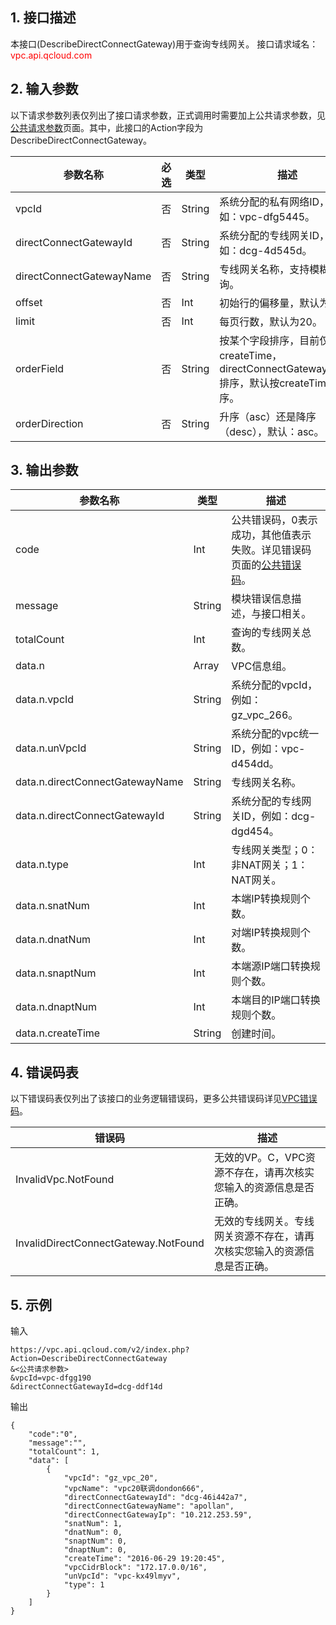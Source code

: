 ## 1. 接口描述

本接口(DescribeDirectConnectGateway)用于查询专线网关。
接口请求域名：<font style="color:red">vpc.api.qcloud.com</font>


## 2. 输入参数
以下请求参数列表仅列出了接口请求参数，正式调用时需要加上公共请求参数，见<a href="/doc/api/372/4153" title="公共请求参数">公共请求参数</a>页面。其中，此接口的Action字段为DescribeDirectConnectGateway。

| 参数名称 | 必选  | 类型 | 描述 |
|---------|---------|---------|---------|
| vpcId | 否 | String | 系统分配的私有网络ID，例如：vpc-dfg5445。|
| directConnectGatewayId | 否 | String | 系统分配的专线网关ID，例如：dcg-4d545d。|
| directConnectGatewayName | 否 | String | 专线网关名称，支持模糊查询。|
| offset | 否 | Int | 初始行的偏移量，默认为0。|
| limit | 否 | Int | 每页行数，默认为20。|
| orderField | 否 | String | 按某个字段排序，目前仅支持createTime，directConnectGatewayName排序，默认按createTime排序。 |
| orderDirection | 否 | String | 升序（asc）还是降序（desc），默认：asc。 |

## 3. 输出参数

| 参数名称 | 类型 | 描述 |
|---------|---------|---------|
| code | Int | 公共错误码，0表示成功，其他值表示失败。详见错误码页面的<a href="http://tce.fsphere.cn/doc/api/372/%E9%94%99%E8%AF%AF%E7%A0%81#1.E3.80.81.E5.85.AC.E5.85.B1.E9.94.99.E8.AF.AF.E7.A0.81" title="公共错误码">公共错误码</a>。|
| message | String | 模块错误信息描述，与接口相关。|
| totalCount | Int |  查询的专线网关总数。|
| data.n | Array | VPC信息组。|
| data.n.vpcId | String | 系统分配的vpcId，例如：gz_vpc_266。|
| data.n.unVpcId | String | 系统分配的vpc统一ID，例如：vpc-d454dd。|
| data.n.directConnectGatewayName | String | 专线网关名称。|
| data.n.directConnectGatewayId | String | 系统分配的专线网关ID，例如：dcg-dgd454。|
| data.n.type | Int | 专线网关类型；0：非NAT网关；1：NAT网关。|
| data.n.snatNum | Int | 本端IP转换规则个数。|
| data.n.dnatNum | Int | 对端IP转换规则个数。|
| data.n.snaptNum | Int | 本端源IP端口转换规则个数。|
| data.n.dnaptNum | Int | 本端目的IP端口转换规则个数。|
| data.n.createTime | String | 创建时间。|

 ## 4. 错误码表
  以下错误码表仅列出了该接口的业务逻辑错误码，更多公共错误码详见<a href="http://tce.fsphere.cn/doc/api/245/4924" title="VPC错误码">VPC错误码</a>。
 
| 错误码 | 描述 |
|---------|---------|
| InvalidVpc.NotFound | 无效的VP。C，VPC资源不存在，请再次核实您输入的资源信息是否正确。 |
| InvalidDirectConnectGateway.NotFound | 无效的专线网关。专线网关资源不存在，请再次核实您输入的资源信息是否正确。 |

## 5. 示例
输入
```
https://vpc.api.qcloud.com/v2/index.php?Action=DescribeDirectConnectGateway
&<公共请求参数>
&vpcId=vpc-dfgg190
&directConnectGatewayId=dcg-ddf14d
```
输出
```
{
    "code":"0",
    "message":"",
    "totalCount": 1,
    "data": [
        {
            "vpcId": "gz_vpc_20",
            "vpcName": "vpc20联调dondon666",
            "directConnectGatewayId": "dcg-46i442a7",
            "directConnectGatewayName": "apollan",
            "directConnectGatewayIp": "10.212.253.59",
            "snatNum": 1,
            "dnatNum": 0,
            "snaptNum": 0,
            "dnaptNum": 0,
            "createTime": "2016-06-29 19:20:45",
            "vpcCidrBlock": "172.17.0.0/16",
            "unVpcId": "vpc-kx49lmyv",
            "type": 1
        }
    ]
}
```


